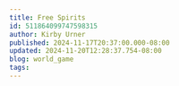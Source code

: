 ```yaml
---
title: Free Spirits
id: 511864099747598315
author: Kirby Urner
published: 2024-11-17T20:37:00.000-08:00
updated: 2024-11-20T12:28:37.754-08:00
blog: world_game
tags: 
---
```


